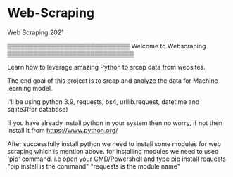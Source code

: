 # Web-Scraping
Web Scraping 2021

▒▒▒▒▒▒▒▒▒▒▒▒▒▒▒▒▒▒▒▒▒▒▒▒▒▒▒▒ Welcome to Webscraping ▒▒▒▒▒▒▒▒▒▒▒▒▒▒▒▒▒▒▒▒▒▒▒▒▒▒▒▒▒

Learn how to leverage amazing Python to srcap data from websites.

The end goal of this project is to srcap and analyze the data for Machine learning model.

I'll be using python 3.9, requests, bs4, urllib.request, datetime and sqlite3(for database)

If you have already install python in your system then no worry, if not then install it from https://www.python.org/

After successfully install python we need to install some modules for web scraping which is mention above. for installing modules we need to used 'pip' command.
i.e  open your CMD/Powershell and type pip install requests
"pip install is the command"
"requests is the module name"
